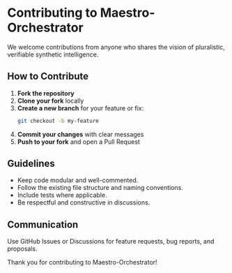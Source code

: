 # Contributing to Maestro-Orchestrator

We welcome contributions from anyone who shares the vision of pluralistic, verifiable synthetic intelligence.

## How to Contribute

1. **Fork the repository**
2. **Clone your fork** locally
3. **Create a new branch** for your feature or fix:
   ```bash
   git checkout -b my-feature
   ```
4. **Commit your changes** with clear messages
5. **Push to your fork** and open a Pull Request

## Guidelines

- Keep code modular and well-commented.
- Follow the existing file structure and naming conventions.
- Include tests where applicable.
- Be respectful and constructive in discussions.

## Communication

Use GitHub Issues or Discussions for feature requests, bug reports, and proposals.

Thank you for contributing to Maestro-Orchestrator!
